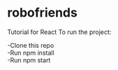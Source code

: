 # robofriends

Tutorial for React To run the project:

-Clone this repo  
-Run npm install  
-Run npm start
